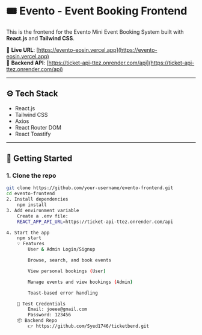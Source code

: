 # 🎟️ Evento - Event Booking Frontend

This is the frontend for the Evento Mini Event Booking System built with **React.js** and **Tailwind CSS**.

🔗 **Live URL**: [https://evento-eosin.vercel.app](https://evento-eosin.vercel.app)  
🔗 **Backend API**: [https://ticket-api-ttez.onrender.com/api](https://ticket-api-ttez.onrender.com/api)

---

## ⚙️ Tech Stack

- React.js
- Tailwind CSS
- Axios
- React Router DOM
- React Toastify

---

## 🚀 Getting Started

### 1. Clone the repo

```bash
git clone https://github.com/your-username/evento-frontend.git
cd evento-frontend
2. Install dependencies
    npm install
3. Add environment variable
    Create a .env file:
    REACT_APP_API_URL=https://ticket-api-ttez.onrender.com/api

4. Start the app
    npm start
    💡 Features
        User & Admin Login/Signup

        Browse, search, and book events

        View personal bookings (User)

        Manage events and view bookings (Admin)

        Toast-based error handling

    🧪 Test Credentials
        Email: joeee@gmail.com
        Password: 123456
    📦 Backend Repo
        👉 https://github.com/Syed1746/ticketbend.git